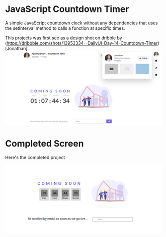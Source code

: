 # JavaScript Countdown Timer

A simple JavaScript countdown clock without any dependencies that uses the setInterval method to calls a function at specific times.

This projects was first see as a design shot on dribble by (https://dribbble.com/shots/13953334--DailyUI-Day-14-Countdown-Timer)[Jonathan]
<img src="./images/countdown-clock-dribble.png">

# Completed Screen

Here's the completed project

<img src="./images/countdown-clock-completed.png">
